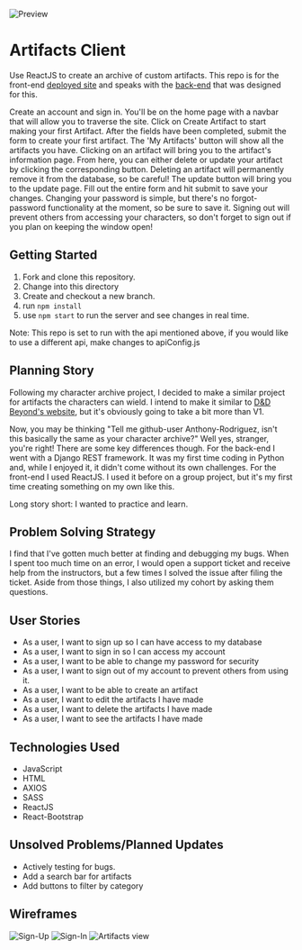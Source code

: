 ![Preview](https://i.imgur.com/VpxZE2w.png)
# Artifacts Client

Use ReactJS to create an archive of custom artifacts. This repo is for the front-end [deployed site](https://anthony-rodriguez.github.io/artifacts/) and speaks with the [back-end](https://github.com/Anthony-Rodriguez/artifacts-api) that was designed for this.

Create an account and sign in. You'll be on the home page with a navbar that will allow you to traverse the site. Click on Create Artifact to start making your first Artifact. After the fields have been completed, submit the form to create your first artifact. The 'My Artifacts' button will show all the artifacts you have. Clicking on an artifact will bring you to the artifact's information page. From here, you can either delete or update your artifact by clicking the corresponding button. Deleting an artifact will permanently remove it from the database, so be careful! The update button will bring you to the update page. Fill out the entire form and hit submit to save your changes. Changing your password is simple, but there's no forgot-password functionality at the moment, so be sure to save it. Signing out will prevent others from accessing your characters, so don't forget to sign out if you plan on keeping the window open!

## Getting Started

1. Fork and clone this repository.
1. Change into this directory
1. Create and checkout a new branch.
1. run `npm install`
1. use `npm start` to run the server and see changes in real time.

Note: This repo is set to run with the api mentioned above, if you would like to use a different api, make changes to apiConfig.js

## Planning Story

Following my character archive project, I decided to make a similar project for artifacts the characters can wield. I intend to make it similar to [D&D Beyond's website](https://www.dndbeyond.com/magic-items), but it's obviously going to take a bit more than V1.

Now, you may be thinking "Tell me github-user Anthony-Rodriguez, isn't this basically the same as your character archive?" Well yes, stranger, you're right! There are some key differences though. For the back-end I went with a Django REST framework. It was my first time coding in Python and, while I enjoyed it, it didn't come without its own challenges. For the front-end I used ReactJS. I used it before on a group project, but it's my first time creating something on my own like this.

Long story short: I wanted to practice and learn.

## Problem Solving Strategy

I find that I've gotten much better at finding and debugging my bugs. When I spent too much time on an error, I would open a support ticket and receive help from the instructors, but a few times I solved the issue after filing the ticket. Aside from those things, I also utilized my cohort by asking them questions.

## User Stories

- As a user, I want to sign up so I can have access to my database
- As a user, I want to sign in so I can access my account
- As a user, I want to be able to change my password for security
- As a user, I want to sign out of my account to prevent others from using it.
- As a user, I want to be able to create an artifact
- As a user, I want to edit the artifacts I have made
- As a user, I want to delete the artifacts I have made
- As a user, I want to see the artifacts I have made

## Technologies Used

- JavaScript
- HTML
- AXIOS
- SASS
- ReactJS
- React-Bootstrap

## Unsolved Problems/Planned Updates

- Actively testing for bugs.
- Add a search bar for artifacts
- Add buttons to filter by category


## Wireframes

![Sign-Up](https://i.imgur.com/6f6wCPl.png)
![Sign-In](https://i.imgur.com/58qgrEG.png)
![Artifacts view](https://i.imgur.com/3TJzwQg.png)
